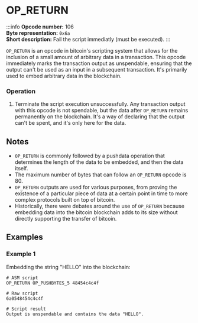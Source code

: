 # OP_RETURN
:::info
**Opcode number:** 106  
**Byte representation:** `0x6a`  
**Short description:** Fail the script immediatly (must be executed).
:::

`OP_RETURN` is an opcode in bitcoin's scripting system that allows for the inclusion of a small amount of arbitrary data in a transaction. This opcode immediately marks the transaction output as unspendable, ensuring that the output can't be used as an input in a subsequent transaction. It's primarily used to embed arbitrary data in the blockchain.

### Operation
1. Terminate the script execution unsuccessfully. Any transaction output with this opcode is not spendable, but the data after `OP_RETURN` remains permanently on the blockchain. It's a way of declaring that the output can't be spent, and it's only here for the data.

## Notes
- `OP_RETURN` is commonly followed by a pushdata operation that determines the length of the data to be embedded, and then the data itself.
- The maximum number of bytes that can follow an `OP_RETURN` opcode is 80.
- `OP_RETURN` outputs are used for various purposes, from proving the existence of a particular piece of data at a certain point in time to more complex protocols built on top of bitcoin.
- Historically, there were debates around the use of `OP_RETURN` because embedding data into the bitcoin blockchain adds to its size without directly supporting the transfer of bitcoin.

## Examples
### Example 1
Embedding the string "HELLO" into the blockchain:
```shell
# ASM script
OP_RETURN OP_PUSHBYTES_5 48454c4c4f

# Raw script
6a0548454c4c4f

# Script result
Output is unspendable and contains the data "HELLO".
```

